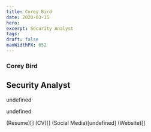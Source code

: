 ```yaml
---
title: Corey Bird
date: 2020-03-15
hero: 
excerpt: Security Analyst
tags: 
draft: false
maxWidthPX: 652
---
```



### Corey Bird
## Security Analyst

undefined

undefined

(Resume)[]
(CV)[]
(Social Media)[undefined]
(Website)[]

